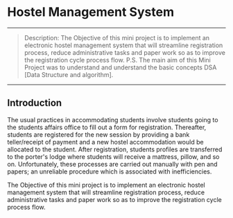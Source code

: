 # Hostel Management System

---
> Description:
The Objective of this mini project is to implement an electronic hostel management system that will streamline registration process, reduce administrative tasks and paper work so as to improve the registration cycle process flow.
P.S. The main aim of this Mini Project was to understand and understand the basic concepts DSA [Data Structure and algorithm].
---

## Introduction

The usual practices in accommodating students involve students going to the students affairs office to fill out a form for registration. Thereafter, students are registered for the new session by providing a bank teller/receipt of payment and a new hostel accommodation would be allocated to the student. After registration, students profiles are transferred to the porter's lodge where students will receive a mattress, pillow, and so on. Unfortunately, these processes are carried out manually with pen and papers; an unreliable procedure which is associated with inefficiencies.

The Objective of this mini project is to implement an electronic hostel management system that will streamline registration process, reduce administrative tasks and paper work so as to improve the registration cycle process flow. 

